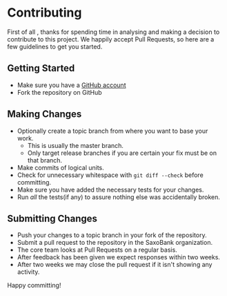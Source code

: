 # Contributing

First of all , thanks for spending time in analysing and making a decision to contribute to this project.
We happily accept Pull Requests, so here are a few guidelines to get you started.

## Getting Started

* Make sure you have a [GitHub account](https://github.com/signup/free)
* Fork the repository on GitHub

## Making Changes

* Optionally create a topic branch from where you want to base your work.
  * This is usually the master branch.
  * Only target release branches if you are certain your fix must be on that
    branch.
* Make commits of logical units.
* Check for unnecessary whitespace with `git diff --check` before committing.
* Make sure you have added the necessary tests for your changes.
* Run _all_ the tests(if any) to assure nothing else was accidentally broken.

## Submitting Changes

* Push your changes to a topic branch in your fork of the repository.
* Submit a pull request to the repository in the SaxoBank organization.
* The core team looks at Pull Requests on a regular basis.
* After feedback has been given we expect responses within two weeks.
* After two weeks we may close the pull request if it isn't showing any activity.

Happy committing!
